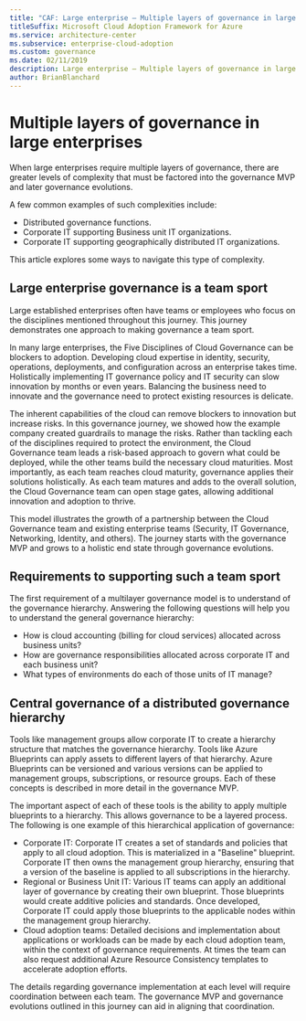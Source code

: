 ```yaml
---
title: "CAF: Large enterprise – Multiple layers of governance in large enterprises"
titleSuffix: Microsoft Cloud Adoption Framework for Azure
ms.service: architecture-center
ms.subservice: enterprise-cloud-adoption
ms.custom: governance
ms.date: 02/11/2019
description: Large enterprise – Multiple layers of governance in large enterprises
author: BrianBlanchard
---
```


# Multiple layers of governance in large enterprises

When large enterprises require multiple layers of governance, there are greater levels of complexity that must be factored into the governance MVP and later governance evolutions.

A few common examples of such complexities include:

- Distributed governance functions.
- Corporate IT supporting Business unit IT organizations.
- Corporate IT supporting geographically distributed IT organizations.

This article explores some ways to navigate this type of complexity.

## Large enterprise governance is a team sport

Large established enterprises often have teams or employees who focus on the disciplines mentioned throughout this journey. This journey demonstrates one approach to making governance a team sport.

In many large enterprises, the Five Disciplines of Cloud Governance can be blockers to adoption. Developing cloud expertise in identity, security, operations, deployments, and configuration across an enterprise takes time. Holistically implementing IT governance policy and IT security can slow innovation by months or even years. Balancing the business need to innovate and the governance need to protect existing resources is delicate.

The inherent capabilities of the cloud can remove blockers to innovation but increase risks. In this governance journey, we showed how the example company created guardrails to manage the risks. Rather than tackling each of the disciplines required to protect the environment, the Cloud Governance team leads a risk-based approach to govern what could be deployed, while the other teams build the necessary cloud maturities. Most importantly, as each team reaches cloud maturity, governance applies their solutions holistically. As each team matures and adds to the overall solution, the Cloud Governance team can open stage gates, allowing additional innovation and adoption to thrive.

This model illustrates the growth of a partnership between the Cloud Governance team and existing enterprise teams (Security, IT Governance, Networking, Identity, and others). The journey starts with the governance MVP and grows to a holistic end state through governance evolutions.

## Requirements to supporting such a team sport

The first requirement of a multilayer governance model is to understand of the governance hierarchy. Answering the following questions will help you to understand the general governance hierarchy:

- How is cloud accounting (billing for cloud services) allocated across business units?
- How are governance responsibilities allocated across corporate IT and each business unit?
- What types of environments do each of those units of IT manage?

## Central governance of a distributed governance hierarchy

Tools like management groups allow corporate IT to create a hierarchy structure that matches the governance hierarchy. Tools like Azure Blueprints can apply assets to different layers of that hierarchy. Azure Blueprints can be versioned and various versions can be applied to management groups, subscriptions, or resource groups. Each of these concepts is described in more detail in the governance MVP.

The important aspect of each of these tools is the ability to apply multiple blueprints to a hierarchy. This allows governance to be a layered process. The following is one example of this hierarchical application of governance:

- Corporate IT: Corporate IT creates a set of standards and policies that apply to all cloud adoption. This is materialized in a "Baseline" blueprint. Corporate IT then owns the management group hierarchy, ensuring that a version of the baseline is applied to all subscriptions in the hierarchy.
- Regional or Business Unit IT: Various IT teams can apply an additional layer of governance by creating their own blueprint. Those blueprints would create additive policies and standards. Once developed, Corporate IT could apply those blueprints to the applicable nodes within the management group hierarchy.
- Cloud adoption teams: Detailed decisions and implementation about applications or workloads can be made by each cloud adoption team, within the context of governance requirements. At times the team can also request additional Azure Resource Consistency templates to accelerate adoption efforts.

The details regarding governance implementation at each level will require coordination between each team. The governance MVP and governance evolutions outlined in this journey can aid in aligning that coordination.
